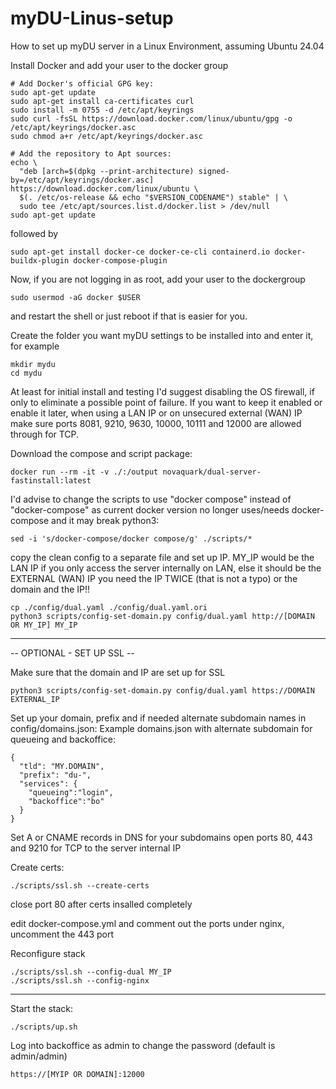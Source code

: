 # myDU-Linus-setup
How to set up myDU server in a Linux Environment, assuming Ubuntu 24.04


   
Install Docker and add your user to the docker group
```
# Add Docker's official GPG key:
sudo apt-get update
sudo apt-get install ca-certificates curl
sudo install -m 0755 -d /etc/apt/keyrings
sudo curl -fsSL https://download.docker.com/linux/ubuntu/gpg -o /etc/apt/keyrings/docker.asc
sudo chmod a+r /etc/apt/keyrings/docker.asc

# Add the repository to Apt sources:
echo \
  "deb [arch=$(dpkg --print-architecture) signed-by=/etc/apt/keyrings/docker.asc] https://download.docker.com/linux/ubuntu \
  $(. /etc/os-release && echo "$VERSION_CODENAME") stable" | \
  sudo tee /etc/apt/sources.list.d/docker.list > /dev/null
sudo apt-get update
```
followed by
```
sudo apt-get install docker-ce docker-ce-cli containerd.io docker-buildx-plugin docker-compose-plugin
```
Now, if you are not logging in as root, add your user to the dockergroup
```
sudo usermod -aG docker $USER
```
and restart the shell or just reboot if that is easier for you.


   
Create the folder you want myDU settings to be installed into and enter it, for example
```
mkdir mydu
cd mydu
```

At least for initial install and testing I'd suggest disabling the OS firewall, if only to eliminate a possible point of failure. If you want  to keep it enabled or enable it later, when using a LAN IP or on unsecured external (WAN) IP make sure ports 8081, 9210, 9630, 10000, 10111 and 12000 are allowed through for TCP.

Download the compose and script package:
```
docker run --rm -it -v ./:/output novaquark/dual-server-fastinstall:latest
```
   
I'd advise to change the scripts to use "docker compose" instead of "docker-compose" as current docker version no longer uses/needs docker-compose and it may break python3:
```
sed -i 's/docker-compose/docker compose/g' ./scripts/*
```

copy the clean config to a separate file and set up IP. MY_IP would be the LAN IP if you only access the server internally on LAN, else it should be the EXTERNAL (WAN) IP you need the IP TWICE (that is not a typo) or the domain and the IP!!
```
cp ./config/dual.yaml ./config/dual.yaml.ori
python3 scripts/config-set-domain.py config/dual.yaml http://[DOMAIN OR MY_IP] MY_IP
```


   
----------------------------------------------------

-- OPTIONAL - SET UP SSL --

Make sure that the domain and IP are set up for SSL
```
python3 scripts/config-set-domain.py config/dual.yaml https://DOMAIN EXTERNAL_IP
```

Set up your domain, prefix and if needed alternate subdomain names in config/domains.json:
Example domains.json with alternate subdomain for queueing and backoffice:
```
{
  "tld": "MY.DOMAIN",
  "prefix": "du-",
  "services": {
    "queueing":"login",
    "backoffice":"bo"
  }
}
```

Set A or CNAME records in DNS for your subdomains
open ports 80, 443 and 9210 for TCP to the server internal IP

Create certs: 
```
./scripts/ssl.sh --create-certs
```

close port 80 after certs insalled completely

edit docker-compose.yml and comment out the ports under nginx, uncomment the 443 port

Reconfigure stack
```
./scripts/ssl.sh --config-dual MY_IP
./scripts/ssl.sh --config-nginx
```


------------------------------------

Start the stack:
```
./scripts/up.sh
```

Log into backoffice as admin to change the password (default is admin/admin)
```
https://[MYIP OR DOMAIN]:12000
```
